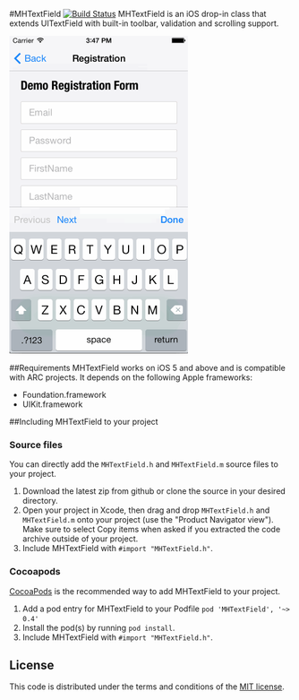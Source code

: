 #MHTextField  [![Build Status](https://travis-ci.org/mehfuzh/MHTextField.png?branch=master)](https://travis-ci.org/mehfuzh/MHTextField)
MHTextField is an iOS drop-in class that extends UITextField  with built-in toolbar, validation and scrolling support.

[![](mbcrump.gif)](mbcrump.gif)


##Requirements
MHTextField works on iOS 5 and above and is compatible with ARC projects. It depends on the following Apple frameworks:

* Foundation.framework
* UIKit.framework

##Including MHTextField to your project

### Source files

You can directly add the `MHTextField.h` and `MHTextField.m` source files to your project.

1. Download the latest zip from github or clone the source in your desired directory.
2. Open your project in Xcode, then drag and drop `MHTextField.h` and `MHTextField.m` onto your project (use the "Product Navigator view"). Make sure to select Copy items when asked if you extracted the code archive outside of your project. 
3. Include MHTextField with `#import "MHTextField.h"`.


### Cocoapods
[CocoaPods](http://cocoapods.org) is the recommended way to add MHTextField to your project.

1. Add a pod entry for MHTextField to your Podfile `pod 'MHTextField', '~> 0.4'`
2. Install the pod(s) by running `pod install`.
3. Include MHTextField with `#import "MHTextField.h"`.


## License

This code is distributed under the terms and conditions of the [MIT license](LICENSE). 

